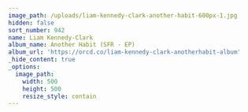 ```yaml
---
image_path: /uploads/liam-kennedy-clark-another-habit-600px-1.jpg
hidden: false
sort_number: 942
name: Liam Kennedy-Clark
album_name: Another Habit (SFR - EP)
album_url: 'https://orcd.co/liam-kennedy-clark-anotherhabit-album'
_hide_content: true
_options:
  image_path:
    width: 500
    height: 500
    resize_style: contain
---
```


